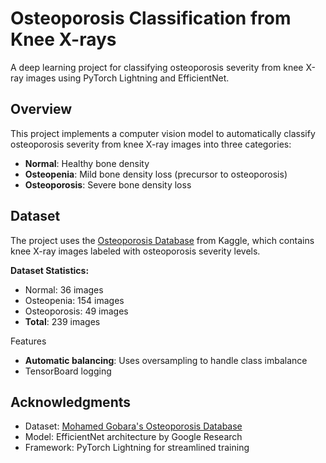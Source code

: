 # Osteoporosis Classification from Knee X-rays

A deep learning project for classifying osteoporosis severity from knee X-ray images using PyTorch Lightning and EfficientNet.

## Overview

This project implements a computer vision model to automatically classify osteoporosis severity from knee X-ray images into three categories:
- **Normal**: Healthy bone density
- **Osteopenia**: Mild bone density loss (precursor to osteoporosis)
- **Osteoporosis**: Severe bone density loss

## Dataset

The project uses the [Osteoporosis Database](https://www.kaggle.com/datasets/mohamedgobara/osteoporosis-database/data) from Kaggle, which contains knee X-ray images labeled with osteoporosis severity levels.

**Dataset Statistics:**
- Normal: 36 images
- Osteopenia: 154 images  
- Osteoporosis: 49 images
- **Total**: 239 images

Features
- **Automatic balancing**: Uses oversampling to handle class imbalance
- TensorBoard logging

## Acknowledgments

- Dataset: [Mohamed Gobara's Osteoporosis Database](https://www.kaggle.com/datasets/mohamedgobara/osteoporosis-database)
- Model: EfficientNet architecture by Google Research
- Framework: PyTorch Lightning for streamlined training

